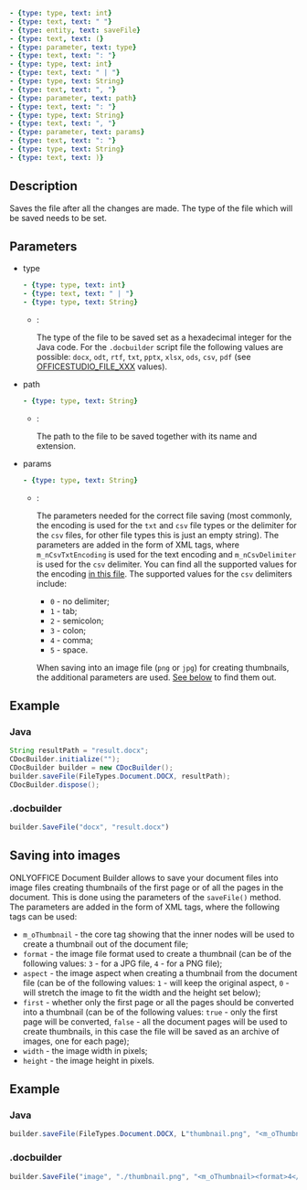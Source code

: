 ```yml signature
- {type: type, text: int}
- {type: text, text: " "}
- {type: entity, text: saveFile}
- {type: text, text: (}
- {type: parameter, text: type}
- {type: text, text: ": "}
- {type: type, text: int}
- {type: text, text: " | "}
- {type: type, text: String}
- {type: text, text: ", "}
- {type: parameter, text: path}
- {type: text, text: ": "}
- {type: type, text: String}
- {type: text, text: ", "}
- {type: parameter, text: params}
- {type: text, text: ": "}
- {type: type, text: String}
- {type: text, text: )}
```

## Description

Saves the file after all the changes are made. The type of the file which will be saved needs to be set.

## Parameters

<parameters>

- type

  ```yml signature.variant="inline"
  - {type: type, text: int}
  - {type: text, text: " | "}
  - {type: type, text: String}
  ```

  - :

    The type of the file to be saved set as a hexadecimal integer for the Java code. For the `.docbuilder` script file the following values are possible: `docx`, `odt`, `rtf`, `txt`, `pptx`, `xlsx`, `ods`, `csv`, `pdf` (see [OFFICESTUDIO\_FILE\_XXX](../../../Builder%20App/Overview.md#format-types) values).

- path

  ```yml signature.variant="inline"
  - {type: type, text: String}
  ```

  - :

    The path to the file to be saved together with its name and extension.

- params

  ```yml signature.variant="inline"
  - {type: type, text: String}
  ```

  - :

    The parameters needed for the correct file saving (most commonly, the encoding is used for the `txt` and `csv` file types or the delimiter for the `csv` files, for other file types this is just an empty string). The parameters are added in the form of XML tags, where `m_nCsvTxtEncoding` is used for the text encoding and `m_nCsvDelimiter` is used for the `csv` delimiter. You can find all the supported values for the encoding [in this file](https://github.com/ONLYOFFICE/server/blob/master/Common/sources/commondefines.js). The supported values for the `csv` delimiters include:
    
    - `0` - no delimiter;
    - `1` - tab;
    - `2` - semicolon;
    - `3` - colon;
    - `4` - comma;
    - `5` - space.
  
    When saving into an image file (`png` or `jpg`) for creating thumbnails, the additional parameters are used. [See below](#saving-into-images) to find them out.

</parameters>

## Example

### Java

``` java
String resultPath = "result.docx";
CDocBuilder.initialize("");
CDocBuilder builder = new CDocBuilder();
builder.saveFile(FileTypes.Document.DOCX, resultPath);
CDocBuilder.dispose();
```

### .docbuilder

```ts
builder.SaveFile("docx", "result.docx")
```

## Saving into images

ONLYOFFICE Document Builder allows to save your document files into image files creating thumbnails of the first page or of all the pages in the document. This is done using the parameters of the `saveFile()` method. The parameters are added in the form of XML tags, where the following tags can be used:

- `m_oThumbnail` - the core tag showing that the inner nodes will be used to create a thumbnail out of the document file;
- `format` - the image file format used to create a thumbnail (can be of the following values: `3` - for a JPG file, `4` - for a PNG file);
- `aspect` - the image aspect when creating a thumbnail from the document file (can be of the following values: `1` - will keep the original aspect, `0` - will stretch the image to fit the width and the height set below);
- `first` - whether only the first page or all the pages should be converted into a thumbnail (can be of the following values: `true` - only the first page will be converted, `false` - all the document pages will be used to create thumbnails, in this case the file will be saved as an archive of images, one for each page);
- `width` - the image width in pixels;
- `height` - the image height in pixels.

## Example

### Java

``` java
builder.saveFile(FileTypes.Document.DOCX, L"thumbnail.png", "<m_oThumbnail><format>4</format><aspect>1</aspect><first>false</first><width>1000</width><height>1000</height></m_oThumbnail>");
```

### .docbuilder

```ts
builder.SaveFile("image", "./thumbnail.png", "<m_oThumbnail><format>4</format><aspect>1</aspect><first>false</first><width>1000</width><height>1000</height></m_oThumbnail>")
```
